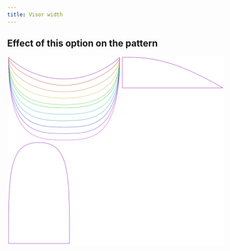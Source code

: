 ```yaml
---
title: Visor width
---
```



## Effect of this option on the pattern
![This image shows the effect of this option by superimposing several variants that have a different value for this option](holmes_visorwidth_sample.svg "Effect of this option on the pattern")

